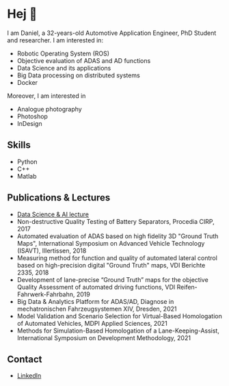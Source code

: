 # Hej 👋
I am Daniel, a 32-years-old Automotive Application Engineer, PhD Student and researcher. I am interested in: 

- Robotic Operating System (ROS)
- Objective evaluation of ADAS and AD functions
- Data Science and its applications
- Big Data processing on distributed systems
- Docker

Moreover, I am interested in
- Analogue photography
- Photoshop
- InDesign

## Skills
- Python
- C++
- Matlab

## Publications & Lectures
- [Data Science & AI lecture](https://github.com/lnxdxC/DSAI)
-	Non-destructive Quality Testing of Battery Separators, Procedia CIRP, 2017
-	Automated evaluation of ADAS based on high fidelity 3D "Ground Truth Maps", International Symposium on Advanced Vehicle Technology (ISAVT), Illertissen, 2018
-	Measuring method for function and quality of automated lateral control based on high-precision digital "Ground Truth" maps, VDI Berichte 2335, 2018
-	Development of lane-precise “Ground Truth” maps for the objective Quality Assessment of automated driving functions, VDI Reifen-Fahrwerk-Fahrbahn, 2019
-	Big Data & Analytics Platform for ADAS/AD, Diagnose in mechatronischen Fahrzeugsystemen XIV, Dresden, 2021
-	Model Validation and Scenario Selection for Virtual-Based Homologation of Automated Vehicles, MDPI Applied Sciences, 2021
-	Methods for Simulation-Based Homologation of a Lane-Keeping-Assist, International Symposium on Development Methodology, 2021

## Contact
- [LinkedIn](https://www.linkedin.com/in/daniel-schneider-39198b160/)
